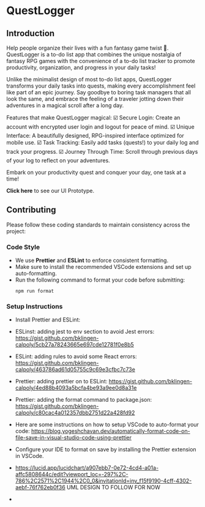 # QuestLogger
## Introduction
Help people organize their lives with a fun fantasy game twist 🌟. QuestLogger is a to-do list app that combines the unique nostalgia of fantasy RPG games with the convenience of a to-do list tracker to promote productivity, organization, and progress in your daily tasks! 

Unlike the minimalist design of most to-do list apps, QuestLogger transforms your daily tasks into quests, making every accomplishment feel like part of an epic journey. Say goodbye to boring task managers that all look the same, and embrace the feeling of a traveler jotting down their adventures in a magical scroll after a long day.

Features that make QuestLogger magical:
☑️ Secure Login: Create an account with encrypted user login and logout for peace of mind.
☑️ Unique Interface: A beautifully designed, RPG-inspired interface optimized for mobile use.
☑️ Task Tracking: Easily add tasks (quests!) to your daily log and track your progress.
☑️ Journey Through Time: Scroll through previous days of your log to reflect on your adventures.

Embark on your productivity quest and conquer your day, one task at a time!

**Click here** to see our UI Prototype.

## Contributing

Please follow these coding standards to maintain consistency across the project:

### Code Style
- We use **Prettier** and **ESLint** to enforce consistent formatting.
- Make sure to install the recommended VSCode extensions and set up auto-formatting.
- Run the following command to format your code before submitting:
  ```
  npm run format
  ```

### Setup Instructions
- Install Prettier and ESLint:
- ESLinst: adding jest to env section to avoid Jest errors:  https://gist.github.com/bklingen-calpoly/5cb27a78243665e697cde12781f0e8b5
- ESLint: adding rules to avoid some React errors:  https://gist.github.com/bklingen-calpoly/463786ad61d05755c9c69e3cfbc7c73e
- Prettier: adding prettier on to ESLint: https://gist.github.com/bklingen-calpoly/4ed88b4093a5bcfa4be93a9ee0d8a31e
- Prettier: adding the format command to package.json: https://gist.github.com/bklingen-calpoly/c80cac4a012357dbb2751d22a428fd92
- Here are some instructions on how to setup VSCode to auto-format your code:  https://blog.yogeshchavan.dev/automatically-format-code-on-file-save-in-visual-studio-code-using-prettier
- Configure your IDE to format on save by installing the Prettier extension in VSCode.

- https://lucid.app/lucidchart/a907ebb7-0e72-4cd4-a01a-affc5808644c/edit?viewport_loc=-297%2C-786%2C2571%2C1944%2C0_0&invitationId=inv_f15f9190-4cff-4302-aebf-76f762eb0f36 UML DESIGN TO FOLLOW FOR NOW
- 
